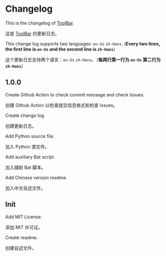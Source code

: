 # Changelog

This is the changelog of [ToolBar](https://github.com/class-tools/ToolBar).

这是 [ToolBar](https://github.com/class-tools/ToolBar) 的更新日志。

This change log supports two languages: `en-Us` `zh-Hans`. (**Every two lines, the first line is `en-Us` and the second line is `zh-Hans`**)

这个更新日志支持两个语言：`en-Us` `zh-Hans`。（**每两行第一行为 `en-Us` 第二行为 `zh-Hans`**）

## 1.0.0

Create Github Action to check commit message and check Issues.

创建 Github Action 以检查提交信息格式和检查 Issues。

Create change log.

创建更新日志。

Add Python source file.

加入 Python 源文件。

Add auxiliary Bat script.

加入辅助 Bat 脚本。

Add Chinese version readme.

加入中文自述文件。

## Init

Add MIT License.

添加 MIT 许可证。

Create readme.

创建自述文件。